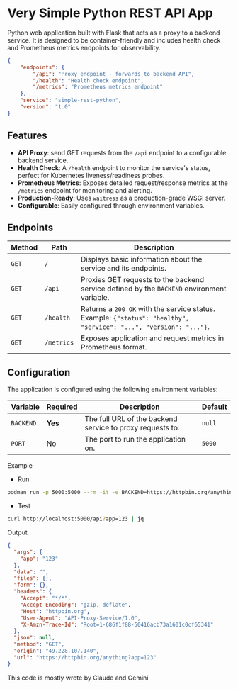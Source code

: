 # Very Simple Python REST API App
Python web application built with Flask that acts as a proxy to a backend service. It is designed to be container-friendly and includes health check and Prometheus metrics endpoints for observability.
```json
{
    "endpoints": {
        "/api": "Proxy endpoint - forwards to backend API",
        "/health": "Health check endpoint",
        "/metrics": "Prometheus metrics endpoint"
    },
    "service": "simple-rest-python",
    "version": "1.0"
}
```
## Features

*   **API Proxy**: send GET requests from the `/api` endpoint to a configurable backend service.
*   **Health Check**: A `/health` endpoint to monitor the service's status, perfect for Kubernetes liveness/readiness probes.
*   **Prometheus Metrics**: Exposes detailed request/response metrics at the `/metrics` endpoint for monitoring and alerting.
*   **Production-Ready**: Uses `waitress` as a production-grade WSGI server.
*   **Configurable**: Easily configured through environment variables.

## Endpoints

| Method | Path       | Description                                                                                             |
|--------|------------|---------------------------------------------------------------------------------------------------------|
| `GET`  | `/`        | Displays basic information about the service and its endpoints.                                         |
| `GET`  | `/api`     | Proxies GET requests to the backend service defined by the `BACKEND` environment variable.                |
| `GET`  | `/health`  | Returns a `200 OK` with the service status. Example: `{"status": "healthy", "service": "...", "version": "..."}`. |
| `GET`  | `/metrics` | Exposes application and request metrics in Prometheus format.                                           |

## Configuration

The application is configured using the following environment variables:

| Variable  | Required | Description                                            | Default |
|-----------|----------|--------------------------------------------------------|---------|
| `BACKEND` | **Yes**  | The full URL of the backend service to proxy requests to. | `null`  |
| `PORT`    | No       | The port to run the application on.                    | `5000`  |

Example

- Run
  
```bash
podman run -p 5000:5000 --rm -it -e BACKEND=https://httpbin.org/anything quay.io/voravitl/simple-rest-python:latest
```

- Test

```bash
curl http://localhost:5000/api?app=123 | jq
```

Output

```json
{
  "args": {
    "app": "123"
  },
  "data": "",
  "files": {},
  "form": {},
  "headers": {
    "Accept": "*/*",
    "Accept-Encoding": "gzip, deflate",
    "Host": "httpbin.org",
    "User-Agent": "API-Proxy-Service/1.0",
    "X-Amzn-Trace-Id": "Root=1-686f1f88-50416acb73a1601c0cf65341"
  },
  "json": null,
  "method": "GET",
  "origin": "49.228.107.140",
  "url": "https://httpbin.org/anything?app=123"
}
```



This code is mostly wrote by Claude and Gemini